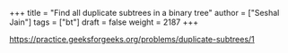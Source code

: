 +++
title = "Find all duplicate subtrees in a binary tree"
author = ["Seshal Jain"]
tags = ["bt"]
draft = false
weight = 2187
+++

<https://practice.geeksforgeeks.org/problems/duplicate-subtrees/1>
